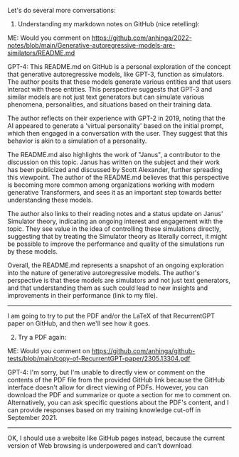 Let's do several more conversations:

1) Understanding my markdown notes on GitHub (nice retelling):

ME: Would you comment on https://github.com/anhinga/2022-notes/blob/main/Generative-autoregressive-models-are-similators/README.md

GPT-4: This README.md on GitHub is a personal exploration of the concept that generative autoregressive models, like GPT-3, function as simulators. The author posits that these models generate various entities and that users interact with these entities. This perspective suggests that GPT-3 and similar models are not just text generators but can simulate various phenomena, personalities, and situations based on their training data.

The author reflects on their experience with GPT-2 in 2019, noting that the AI appeared to generate a 'virtual personality' based on the initial prompt, which then engaged in a conversation with the user. They suggest that this behavior is akin to a simulation of a personality.

The README.md also highlights the work of "Janus", a contributor to the discussion on this topic. Janus has written on the subject and their work has been publicized and discussed by Scott Alexander, further spreading this viewpoint. The author of the README.md believes that this perspective is becoming more common among organizations working with modern generative Transformers, and sees it as an important step towards better understanding these models.

The author also links to their reading notes and a status update on Janus' Simulator theory, indicating an ongoing interest and engagement with the topic. They see value in the idea of controlling these simulations directly, suggesting that by treating the Simulator theory as literally correct, it might be possible to improve the performance and quality of the simulations run by these models.

Overall, the README.md represents a snapshot of an ongoing exploration into the nature of generative autoregressive models. The author's perspective is that these models are simulators and not just text generators, and that understanding them as such could lead to new insights and improvements in their performance (link to my file).

---

I am going to try to put the PDF and/or the LaTeX of that RecurrentGPT paper on GitHub, and then we'll see how it goes.

2) Try a PDF again:

ME: Would you comment on https://github.com/anhinga/github-tests/blob/main/copy-of-RecurrentGPT-paper/2305.13304.pdf

GPT-4: I'm sorry, but I'm unable to directly view or comment on the contents of the PDF file from the provided GitHub link because the GitHub interface doesn't allow for direct viewing of PDFs. However, you can download the PDF and summarize or quote a section for me to comment on. Alternatively, you can ask specific questions about the PDF's content, and I can provide responses based on my training knowledge cut-off in September 2021.

---

OK, I should use a website like GitHub pages instead, because the current version of Web browsing is underpowered and can't download

